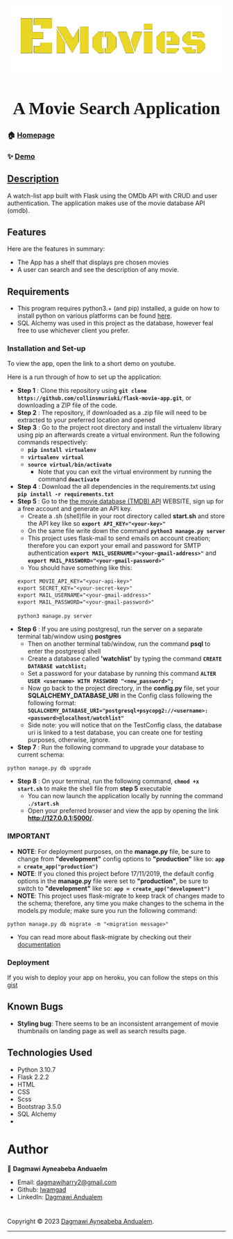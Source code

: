 <link rel="stylesheet" type="text/css" href="//fonts.googleapis.com/css?family=Black+Ops+One" />



***<center>![Alt text](/website/static/Images/EmoviesLogoFinal.png "EMovies")</center>***


<h1 align="center" style = "font-family: Black Ops One;font-size: 40px;">A Movie Search Application</h1>

### 🏠 [Homepage](https://github.com/Iwamgad/EMovies)

### ✨ [Demo]()


## <ins> Description </ins>
A watch-list app built with Flask using the OMDb API with CRUD and user authentication. The application makes use of the movie database API (omdb).

## Features
Here are the features in summary:

* The App has a shelf that displays pre chosen movies
* A user can search and see the description of any movie.

## Requirements
* This program requires python3.+ (and pip) installed, a guide on how to install python on various platforms can be found [here](https://www.python.org/).
* SQL Alchemy was used in this project as the database, however feal free to use whichever client you prefer.

### Installation and Set-up
To view the app, open the link to a short demo on youtube.

Here is a run through of how to set up the application:
* **Step 1** : Clone this repository using **`git clone https://github.com/collinsmuriuki/flask-movie-app.git`**, or downloading a ZIP file of the code.
* **Step 2** : The repository, if downloaded as a .zip file will need to be extracted to your preferred location and opened
* **Step 3** : Go to the project root directory and install the virtualenv library using pip an afterwards create a virtual environment. Run the following commands respectively:
    * **`pip install virtualenv`**
    * **`virtualenv virtual`**
    * **`source virtual/bin/activate`**
        * Note that you can exit the virtual environment by running the command **`deactivate`**
* **Step 4** : Download the all dependencies in the requirements.txt using **`pip install -r requirements.txt`**
* **Step 5** : Go to the [the movie database (TMDB) API](https://www.themoviedb.org/) WEBSITE, sign up for a free account and generate an API key. 
    * Create a .sh (shell)file in your root directory called **start.sh** and store the API key like so **`export API_KEY="<your-key>"`**
    * On the same file write down the command **`python3 manage.py server`** 
    * This project uses flask-mail to send emails on account creation; therefore you can export your email and password for SMTP authentication **`export MAIL_USERNAME="<your-gmail-address>"`** and **`export MAIL_PASSWORD="<your-gmail-password>"`** 
    * You should have something like this:
    ```
    export MOVIE_API_KEY="<your-api-key>"
    export SECRET_KEY="<your-secret-key>"
    export MAIL_USERNAME="<your-gmail-address>"
    export MAIL_PASSWORD="<your-gmail-password>"

    python3 manage.py server
    ```
* **Step 6** : If you are using postgresql, run the server on a separate terminal tab/window using **postgres**
    * Then on another terminal tab/window, run the command **psql** to enter the postgresql shell
    * Create a database called **'watchlist'** by typing the command  **`CREATE DATABASE watchlist;`**
    * Set a password for your database by running this command **`ALTER USER <username> WITH PASSWORD "<new_password>";`**
    * Now go back to the project directory, in the **config.py** file, set your **SQLALCHEMY_DATABASE_URI** in the Config class following the following format:
    **`SQLALCHEMY_DATABASE_URI="postgresql+psycopg2://<username>:<password>@localhost/watchlist"`**
    * Side note: you will notice that on the TestConfig class, the database uri is linked to a test database, you can create one for testing purposes, otherwise, ignore.
* **Step 7** : Run the following command to upgrade your database to current schema:
```
python manage.py db upgrade
```
* **Step 8** : On your terminal, run the following command, **`chmod +x start.sh`** to make the shell file from **step 5** executable
    * You can now launch the application locally by running the command **`./start.sh`** 
    * Open your preferred browser and view the app by opening the link **http://127.0.0.1:5000/**.

### IMPORTANT
* **NOTE**: For deployment purposes, on the **manage.py** file, be sure to change from **"development"** config options to **"production"** like so: **`app = create_app("production")`**
* **NOTE**: If you cloned this project before 17/11/2019, the default config options in the **manage.py** file were set to **"production"**, be sure to switch to **"development"** like so: **`app = create_app("development")`**
* **NOTE**: This project uses flask-migrate to keep track of changes made to the schema; therefore, any time you make changes to the schema in the models.py module; make sure you run the following command:
```
python manage.py db migrate -m "<migration message>"
```
  * You can read more about flask-migrate by checking out their [documentation](https://flask-migrate.readthedocs.io/en/latest/)

### Deployment
If you wish to deploy your app on heroku, you can follow the steps on this [gist](https://gist.github.com/collinsmuriuki/d8865a4544579511cc2c094bdfffa0dc)

## Known Bugs
* **Styling bug**: There seems to be an inconsistent arrangement of movie thumbnails on landing page as well as search results page.

## Technologies Used
* Python 3.10.7
* Flask 2.2.2
* HTML  
* CSS
* Scss
* Bootstrap 3.5.0
* SQL Alchemy 
*

# Author

👤 **Dagmawi Ayneabeba Anduaelm**

* Email: dagmawiharry2@gmail.com
* Github: [Iwamgad](https://github.com/Iwamgad)
* LinkedIn: [Dagmawi Andualem](https://www.linkedin.com/in/dagmawi-andualem-a03515240/)

#

Copyright © 2023 [Dagmawi Ayneabeba Andualem](https://github.com/Iwamgad).<br />


***